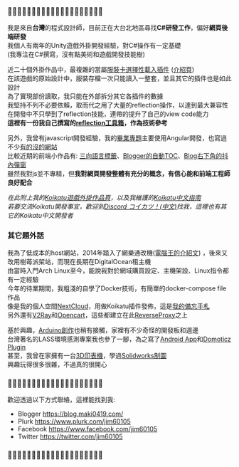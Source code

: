 ### 🦜🦜🦜🦜🦜🦜🦜🦜🦜🦜🦜🦜🦜🦜🦜🦜🦜🦜🦜🦜

我是來自**台灣**的程式設計師，目前正在大台北地區尋找**C#研發工作**，偏好**網頁後端研發**\
我個人有兩年的Unity遊戲外掛開發經驗，對C#操作有一定基礎\
(我專注在C#撰寫，沒有點美術和遊戲開發技能樹)

近二十個外掛作品中，最複雜的當屬[服裝卡選擇性載入插件](https://github.com/jim60105/KK/tree/master/KK_CoordinateLoadOption) ([介紹頁](https://blog.maki0419.com/2019/03/koikatu-coordinate-load-option.html))\
在該遊戲的原始設計中，服裝存檔一次只能讀入一整套，並且其它的插件也是如此設計\
為了實現部份讀取，我只能在外部拆分其它各插件的數據\
我堅持不列不必要依賴，取而代之用了大量的reflection操作，以達到最大兼容性\
在開發中不只學到了reflection技能，連帶的提升了自己的view code能力\
**這裡有一份我自己撰寫的[reflection工具箱](https://github.com/jim60105/KK/blob/ed1d022e33adfa99114d67d6792f6df3e6d7427b/Extension/Extension.cs#L18)，作為技術參考**

另外，我曾有javascript開發經驗，我的[畢業專題](https://github.com/jim60105/PMS5003TAirQuality)主要使用Angular開發，也寫過不少[有的沒的網站](https://github.com/jim60105?tab=repositories&q=&type=&language=javascript)\
比較近期的前端小作品有: [三向語言標籤](https://gist.github.com/jim60105/d7aaa9c25e7cdb4098e591115633cd6f)、[Blogger的自動TOC](https://gist.github.com/jim60105/2d892ca5d898397e5e52f127cc84b129)、[Blog右下角的抖內彈窗](https://gist.github.com/jim60105/b38a23e9a69ad81bd1059fda87530a78)\
雖然我對js並不專精，但**我對網頁開發整體有充分的概念，有信心能和前端工程師良好配合**

*在此附上我的[Koikatu遊戲外掛作品頁](https://blog.maki0419.com/2020/05/personal-koikatu-plugin.html)，以及我維護的[Koikatu中文指南](https://blog.maki0419.com/2019/11/koikatu-V5.html)\
若要交流Koikatu開發事宜，歡迎到[Discord コイカツ！(中文)](https://discord.gg/UJEA9nr)找我，這裡也有其它的Koikatu中文開發者*

### 其它題外話
我為了低成本的host網站，2014年踏入了網樂通改機([電腦王的介紹文](https://www.techbang.com/posts/11554-dead-screen-bt-letong-hard-modification-machine-hard-circuit-modification-was-put-up-on-bulk-usb-pen-drive-king-of-computers-100-battle-team)) ，後來又改用樹苺派架站，而現在長期在DigitalOcean租主機\
由當時入門Arch Linux至今，能說我對於網域購買設定、主機架設、Linux指令都有一定經驗\
今年的待業期間，我粗淺的自學了Docker技術，有簡單的docker-compose file作品\
像是我的個人空間[NextCloud](https://github.com/jim60105/docker-Nextcloud)，用做Koikatu插件發佈，這是[我的備忘手札](https://blog.maki0419.com/2020/07/docker-nextcloud.html)\
另外還有[V2Ray](https://github.com/jim60105/docker-V2Ray)和[Opencart](https://github.com/jim60105/docker-Opencart-tw)，這些都建立在此[ReverseProxy](https://github.com/jim60105/docker-ReverseProxy)之上

基於興趣，[Arduino創作](https://github.com/jim60105/BluetoothRemoteCar)也稍有接觸，家裡有不少奇怪的開發板和週邊\
台灣著名的LASS環境感測專案我也參了一腳，為之寫了[Android App](https://blog.maki0419.com/2019/01/android-app-pm25-airbox-lass.html)和[Domoticz Plugin](https://paper.dropbox.com/doc/Domoticz-Python-Plugin-for-LASS--A_rOOOUYAEF~eMe_exbvo4bbAg-VCGAQpPFerrr9lAZUt8uW)\
甚至，我曾在家擁有一台[3D印表機](https://www.facebook.com/jim60105/videos/1077958822223728/)，學過[Solidworks制圖](https://www.facebook.com/photo.php?fbid=1077212975631646&set=a.218403838179235&type=3)\
興趣玩得很多很雜，不過真的很開心

### 🦜🦜🦜🦜🦜🦜🦜🦜🦜🦜🦜🦜🦜🦜🦜🦜🦜🦜🦜🦜
歡迎透過以下方式聯絡，這裡能找到我:
* Blogger https://blog.maki0419.com/
* Plurk https://www.plurk.com/jim60105
* Facebook https://www.facebook.com/jim60105
* Twitter https://twitter.com/jim60105
### 🦜🦜🦜🦜🦜🦜🦜🦜🦜🦜🦜🦜🦜🦜🦜🦜🦜🦜🦜🦜
